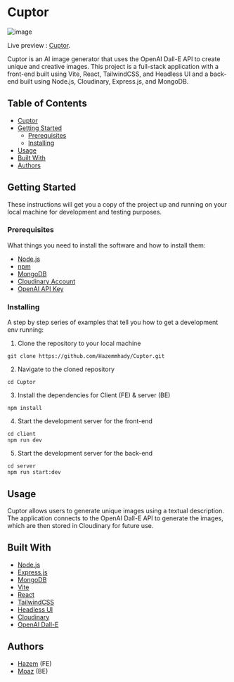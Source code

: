 # Cuptor

![image](https://user-images.githubusercontent.com/88671390/218345643-422722af-dcae-414f-9277-23607687738d.png)


Live preview :   [Cuptor](https://cuptor.vercel.app/).

Cuptor is an AI image generator that uses the OpenAI Dall-E API to create unique and creative images. This project is a full-stack application with a front-end built using Vite, React, TailwindCSS, and Headless UI and a back-end built using Node.js, Cloudinary, Express.js, and MongoDB.

## Table of Contents
- [Cuptor](#cuptor)
- [Getting Started](#getting-started)
  - [Prerequisites](#prerequisites)
  - [Installing](#installing)
- [Usage](#usage)
- [Built With](#built-with)
- [Authors](#authors)

## Getting Started

These instructions will get you a copy of the project up and running on your local machine for development and testing purposes.

### Prerequisites

What things you need to install the software and how to install them:

- [Node.js](https://nodejs.org/en/download/)
- [npm](https://www.npmjs.com/get-npm)
- [MongoDB](https://docs.mongodb.com/manual/installation/)
- [Cloudinary Account](https://cloudinary.com/)
- [OpenAI API Key](https://beta.openai.com/signup)

### Installing

A step by step series of examples that tell you how to get a development env running:

1. Clone the repository to your local machine

```
git clone https://github.com/Hazemmhady/Cuptor.git
```
2. Navigate to the cloned repository

```
cd Cuptor
```
3. Install the dependencies for Client (FE) & server (BE)
```
npm install
```
4. Start the development server for the front-end
```
cd client
npm run dev
```
5. Start the development server for the back-end
```
cd server
npm run start:dev
```
## Usage

Cuptor allows users to generate unique images using a textual description. The application connects to the OpenAI Dall-E API to generate the images, which are then stored in Cloudinary for future use.

## Built With

- [Node.js](https://nodejs.org/)
- [Express.js](https://expressjs.com/)
- [MongoDB](https://www.mongodb.com/)
- [Vite](https://github.com/vitejs/vite)
- [React](https://reactjs.org/)
- [TailwindCSS](https://tailwindcss.com/)
- [Headless UI](https://headlessui.com/)
- [Cloudinary](https://cloudinary.com/)
- [OpenAI Dall-E](https://beta.openai.com/docs/models/dall-e)

## Authors

- [Hazem](https://github.com/Hazemmhady) (FE)
- [Moaz](https://github.com/moaazelsayed1) (BE)




